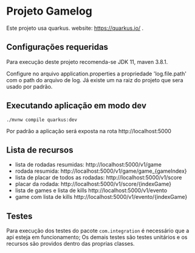 # Projeto Gamelog

Este projeto usa quarkus. website: https://quarkus.io/ .

## Configurações requeridas
Para execução deste projeto recomenda-se JDK 11, maven 3.8.1.

Configure no arquivo application.properties a propriedade 'log.file.path' com o path do arquivo de log.
Já existe um na raiz do projeto que sera usado por padrão.
## Executando aplicação em modo dev
```shell script
./mvnw compile quarkus:dev
```
Por padrão a aplicação será exposta na rota http://localhost:5000

## Lista de recursos
* lista de rodadas resumidas: http://localhost:5000/v1/game
* rodada resumida: http://localhost:5000/v1/game/game_{gameIndex}
* lista de placar de todos as rodadas: http://localhost:5000/v1/score
* placar da rodada: http://localhost:5000/v1/score/{indexGame}
* lista de games e lista de kills http://localhost:5000/v1/evento
* game com lista de kills http://localhost:5000/v1/evento/{indexGame}
## Testes
Para execução dos testes do pacote `com.integration` é necessário que a api esteja em funcionamento;
Os demais testes são testes unitários e os recursos são providos dentro das proprias classes.